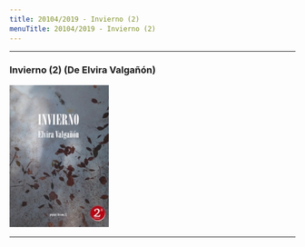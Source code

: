 ```yaml
---
title: 20104/2019 - Invierno (2)
menuTitle: 20104/2019 - Invierno (2)
---
```

***
### Invierno (2) (De Elvira Valgañón)
!["Imagen no encontrada"](../../posts/2019-04-02--Invierno/Invierno.jpg)     
***